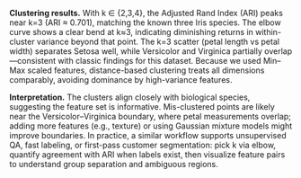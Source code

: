 **Clustering results.** With k ∈ {2,3,4}, the Adjusted Rand Index (ARI) peaks near k=3
(ARI ≈ 0.701), matching the known three Iris species.
The elbow curve shows a clear bend at k≈3, indicating diminishing returns in within-cluster
variance beyond that point. The k=3 scatter (petal length vs petal width) separates Setosa
well, while Versicolor and Virginica partially overlap—consistent with classic findings for
this dataset. Because we used Min–Max scaled features, distance-based clustering treats all
dimensions comparably, avoiding dominance by high-variance features.

**Interpretation.** The clusters align closely with biological species, suggesting the feature
set is informative. Mis-clustered points are likely near the Versicolor–Virginica boundary,
where petal measurements overlap; adding more features (e.g., texture) or using Gaussian
mixture models might improve boundaries. In practice, a similar workflow supports
unsupervised QA, fast labeling, or first-pass customer segmentation: pick k via elbow,
quantify agreement with ARI when labels exist, then visualize feature pairs to understand
group separation and ambiguous regions.